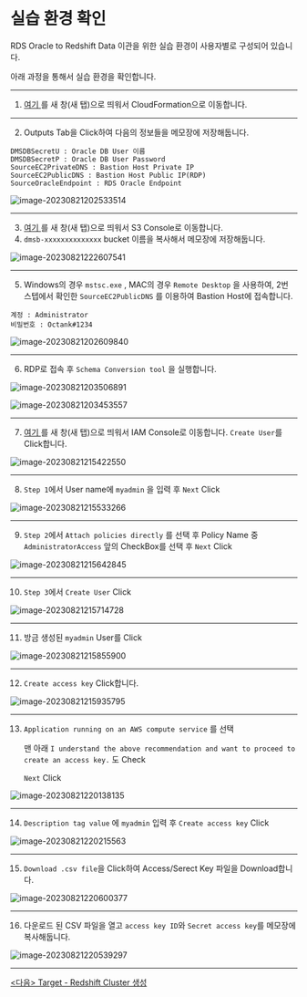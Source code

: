 # 실습 환경 확인

RDS Oracle to Redshift Data 이관을 위한 실습 환경이 사용자별로 구성되어 있습니다.

아래 과정을 통해서 실습 환경을 확인합니다.



---

1. [여기 ](https://us-east-1.console.aws.amazon.com/cloudformation/home?region=us-east-1#/stacks/outputs?filteringText=&filteringStatus=active&viewNested=true&stackId=arn%3Aaws%3Acloudformation%3Aus-east-1%3A675653054329%3Astack%2Fdmslab%2Fe7785590-3ff3-11ee-87f9-0a1f7fdc5033) 를 새 창(새 탭)으로 띄워서 CloudFormation으로 이동합니다.



---

2. Outputs Tab을 Click하여  다음의 정보들을 메모장에 저장해둡니다.

```
DMSDBSecretU : Oracle DB User 이름
DMSDBSecretP : Oracle DB User Password 
SourceEC2PrivateDNS : Bastion Host Private IP
SourceEC2PublicDNS : Bastion Host Public IP(RDP)
SourceOracleEndpoint : RDS Oracle Endpoint
```

![image-20230821202533514](images/image-20230821202533514.png)



---

3. [여기 ](https://s3.console.aws.amazon.com/s3/home?region=us-east-1#) 를 새 창(새 탭)으로 띄워서 S3 Console로 이동합니다.
4. `dmsb-xxxxxxxxxxxxxx` bucket 이름을 복사해서 메모장에 저장해둡니다.

![image-20230821222607541](images/image-20230821222607541.png)



---

5. Windows의 경우  `mstsc.exe`  , MAC의 경우  `Remote Desktop` 을 사용하여, 2번 스텝에서 확인한 `SourceEC2PublicDNS` 를 이용하여 Bastion Host에 접속합니다.

```
계정 : Administrator 
비밀번호 : Octank#1234
```

![image-20230821202609840](images/image-20230821202609840.png)



---

6. RDP로 접속 후 `Schema Conversion tool` 을 실행합니다.

![image-20230821203506891](images/image-20230821203506891.png)

![image-20230821203453557](images/image-20230821203453557.png)



---

7. [여기 ](https://us-east-1.console.aws.amazon.com/iamv2/home?region=us-east-1#/users) 를 새 창(새 탭)으로 띄워서 IAM Console로 이동합니다. `Create User`를 Click합니다.

![image-20230821215422550](images/image-20230821215422550.png)



---

8. `Step 1`에서 User name에  `myadmin` 을 입력 후 `Next` Click

![image-20230821215533266](images/image-20230821215533266.png)



---

9. `Step 2`에서 `Attach policies directly` 를 선택 후 Policy Name 중 `AdministratorAccess` 앞의 CheckBox를 선택 후 `Next` Click

![image-20230821215642845](images/image-20230821215642845.png)



---

10. `Step 3`에서 `Create User` Click

![image-20230821215714728](images/image-20230821215714728.png)



---

11. 방금 생성된 `myadmin` User를 Click

![image-20230821215855900](images/image-20230821215855900.png)



---

12. `Create access key` Click합니다.

![image-20230821215935795](images/image-20230821215935795.png)



---

13. `Application running on an AWS compute service` 를 선택 

    맨 아래 `I understand the above recommendation and want to proceed to create an access key.` 도 Check 

    `Next` Click

![image-20230821220138135](images/image-20230821220138135.png)



---

14. `Description tag value` 에 `myadmin` 입력 후 `Create access key`  Click

![image-20230821220215563](images/image-20230821220215563.png)



---

15. `Download .csv file`을 Click하여 Access/Serect Key 파일을 Download합니다.

![image-20230821220600377](images/image-20230821220600377.png)



---

16. 다운로드 된 CSV 파일을 열고 `access key ID`와 `Secret access key`를 메모장에 복사해둡니다.

![image-20230821220539297](images/image-20230821220539297.png)



---

[<다음> Target - Redshift Cluster 생성](./03.md)





